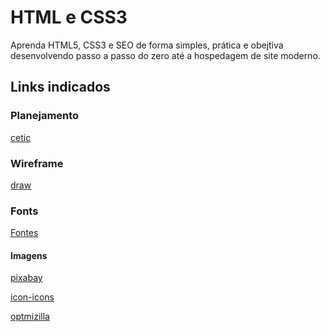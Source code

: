 # HTML e CSS3
Aprenda HTML5, CSS3 e SEO de forma simples, prática e obejtiva desenvolvendo passo 
a passo do zero até a hospedagem de site moderno.

## Links indicados 
### Planejamento 
[cetic](https://www.cetic.br/)
### Wireframe 
[draw](https://app.diagrams.net/)

### Fonts
[Fontes](https://fonts.google.com/)

#### Imagens 
[pixabay](https://pixaby.com.br/pt/)

[icon-icons](https://icon-icons.com./pt/)

[optmizilla](https://imagecompressor.com/pt/)
